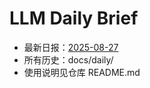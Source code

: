 # LLM Daily Brief

- 最新日报：[2025-08-27](./daily/2025-08-27.md)
- 所有历史：docs/daily/
- 使用说明见仓库 README.md
